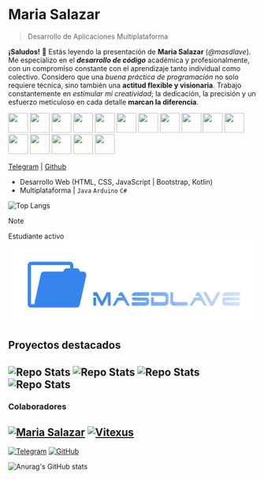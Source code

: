 # Maria Salazar
> Desarrollo de Aplicaciones Multiplataforma

**¡Saludos!** 📎 Estás leyendo la presentación de **Maria Salazar** (_@masdlave_). Me especializo en el **_desarrollo de código_** académica y profesionalmente, con un compromiso constante con el aprendizaje tanto individual como colectivo. Considero que una _buena práctica de programación_ no solo requiere técnica, sino también una **actitud flexible y visionaria**. Trabajo constantemente en _estimular mi creatividad_; la dedicación, la precisión y un esfuerzo meticuloso en cada detalle **marcan la diferencia**.
<p align="left">
  <img src="https://cdn.jsdelivr.net/gh/devicons/devicon/icons/arduino/arduino-original.svg" width="40" height="40"/>
  <img src="https://cdn.jsdelivr.net/gh/devicons/devicon/icons/git/git-original.svg" width="40" height="40"/>
  <img src="https://cdn.jsdelivr.net/gh/devicons/devicon/icons/java/java-original.svg" width="40" height="40"/>
  <img src="https://cdn.jsdelivr.net/gh/devicons/devicon/icons/csharp/csharp-original.svg" width="40" height="40"/>
  <img src="https://cdn.jsdelivr.net/gh/devicons/devicon/icons/cplusplus/cplusplus-original.svg" width="40" height="40"/>
  <img src="https://cdn.jsdelivr.net/gh/devicons/devicon/icons/html5/html5-original.svg" width="40" height="40"/>
  <img src="https://cdn.jsdelivr.net/gh/devicons/devicon/icons/css3/css3-original.svg" width="40" height="40"/>
  <img src="https://cdn.jsdelivr.net/gh/devicons/devicon/icons/javascript/javascript-original.svg" width="40" height="40"/>
  <img src="https://cdn.jsdelivr.net/gh/devicons/devicon/icons/python/python-original.svg" width="40" height="40"/>
  <img src="https://cdn.jsdelivr.net/gh/devicons/devicon/icons/bash/bash-original.svg" width="40" height="40"/>
  <img src="https://cdn.jsdelivr.net/gh/devicons/devicon/icons/linux/linux-original.svg" width="40" height="40"/>
  <img src="https://cdn.jsdelivr.net/gh/devicons/devicon/icons/windows11/windows11-original.svg" width="40" height="40"/>
  <img src="https://cdn.jsdelivr.net/gh/devicons/devicon/icons/mysql/mysql-original.svg" width="40" height="40"/>
  <img src="https://cdn.jsdelivr.net/gh/devicons/devicon/icons/bootstrap/bootstrap-original.svg" width="40" height="40"/>
  <img src="https://cdn.jsdelivr.net/gh/devicons/devicon/icons/trello/trello-plain.svg" width="40" height="40"/>
  <img src="https://cdn.jsdelivr.net/gh/devicons/devicon/icons/unity/unity-original.svg" width="40" height="40"/>
</p>

[^1]: Ciclo Formativo de Grado Superior de Desarrollo de Aplicaciones Multiplataforma.
[^2]: Java ([IntelliJ IDEA](https://www.jetbrains.com/es-es/idea/)), HTML/CSS/Bootstrap ([VS Code](https://code.visualstudio.com)), software de virtualización con [VirtualBox](https://www.virtualbox.org), [MySQL Workbench](https://www.mysql.com/products/workbench/)...

[Telegram](https://t.me/masdlave) | [Github](https://github.com/masdlave)

- Desarrollo Web (HTML, CSS, JavaScript | Bootstrap, Kotlin)
- Multiplataforma | ```Java``` ```Arduino``` ```C#```

![Top Langs](https://github-readme-stats.vercel.app/api/top-langs/?username=masdlave&layout=compact)

> [!NOTE]  
> Estudiante activo
![Projects](masdlave-projects.jpg)

## Proyectos destacados
![Repo Stats](https://github-readme-stats.vercel.app/api/pin/?username=masdlave&repo=masdlave&theme=light)
![Repo Stats](https://github-readme-stats.vercel.app/api/pin/?username=masdlave&repo=Arduino-4WD-Car-Kit)
![Repo Stats](https://github-readme-stats.vercel.app/api/pin/?username=masdlave&repo=ALB-Doom-Mod)
![Repo Stats](https://github-readme-stats.vercel.app/api/pin/?username=masdlave&repo=Space-Invaders-en-Java)
---
### Colaboradores
[<img src="https://github.com/masdlave.png" width="50px" alt="Maria Salazar"/>](https://github.com/masdlave)
[<img src="https://github.com/Vitexus1.png" width="50px" alt="Vitexus"/>](https://github.com/Vitexus1)
---
[![Telegram](https://img.shields.io/badge/Telegram-2CA5E0?style=for-the-badge&logo=telegram&logoColor=white)](https://t.me/masdlave)
[![GitHub](https://img.shields.io/badge/GitHub-181717?style=for-the-badge&logo=github&logoColor=white)](https://github.com/masdlave) 

![Anurag's GitHub stats](https://github-readme-stats.vercel.app/api?username=masdlave&show_icons=true&hide_title=true)


